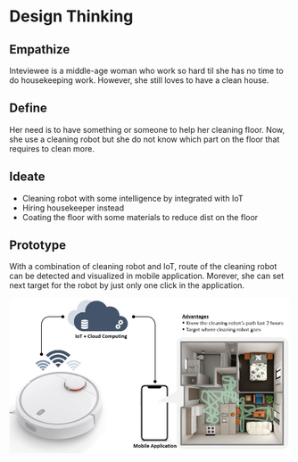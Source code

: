 # Design Thinking

## Empathize

Inteviewee is a middle-age woman who work so hard til she has no time to do housekeeping work. However, she still loves to have a clean house.

## Define

Her need is to have something or someone to help her cleaning floor. Now, she use a cleaning robot but she do not know which part on the floor that requires to clean more.

## Ideate

- Cleaning robot with some intelligence by integrated with IoT
- Hiring housekeeper instead
- Coating the floor with some materials to reduce dist on the floor

## Prototype

With a combination of cleaning robot and IoT, route of the cleaning robot can be detected and visualized in mobile application. Morever, she can set next target for the robot by just only one click in the application.

![Picture 12-1](https://github.com/ntc-namwong/BADS7105/blob/main/Homework%2012/Picture%2012-1%20Programmable%20Cleaning%20Robot.jpg)
